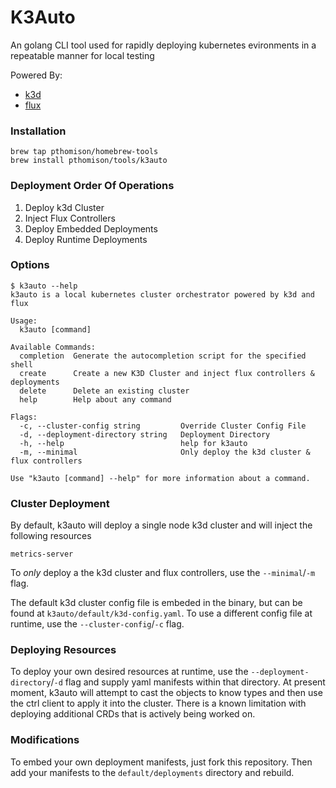 # K3Auto

An golang CLI tool used for rapidly deploying kubernetes evironments in a repeatable manner for local testing

Powered By:
- [k3d](https://k3d.io)
- [flux](https://fluxcd.io/)


### Installation
```
brew tap pthomison/homebrew-tools
brew install pthomison/tools/k3auto
```

### Deployment Order Of Operations
1. Deploy k3d Cluster
2. Inject Flux Controllers
3. Deploy Embedded Deployments
4. Deploy Runtime Deployments

### Options
```
$ k3auto --help
k3auto is a local kubernetes cluster orchestrator powered by k3d and flux

Usage:
  k3auto [command]

Available Commands:
  completion  Generate the autocompletion script for the specified shell
  create      Create a new K3D Cluster and inject flux controllers & deployments
  delete      Delete an existing cluster
  help        Help about any command

Flags:
  -c, --cluster-config string         Override Cluster Config File
  -d, --deployment-directory string   Deployment Directory
  -h, --help                          help for k3auto
  -m, --minimal                       Only deploy the k3d cluster & flux controllers

Use "k3auto [command] --help" for more information about a command.

```

###  Cluster Deployment

By default, k3auto will deploy a single node k3d cluster and will inject the following resources
```
metrics-server
```

To *only* deploy a the k3d cluster and flux controllers, use the `--minimal`/`-m` flag.


The default k3d cluster config file is embeded in the binary, but can be found at `k3auto/default/k3d-config.yaml`. To use a different config file at runtime, use the `--cluster-config`/`-c` flag.

### Deploying Resources

To deploy your own desired resources at runtime, use the `--deployment-directory`/`-d` flag and supply yaml manifests within that directory. At present moment, k3auto will attempt to cast the objects to know types and then use the ctrl client to apply it into the cluster. There is a known limitation with deploying additional CRDs that is actively being worked on.


### Modifications

To embed your own deployment manifests, just fork this repository. Then add your manifests to the `default/deployments` directory and rebuild.


